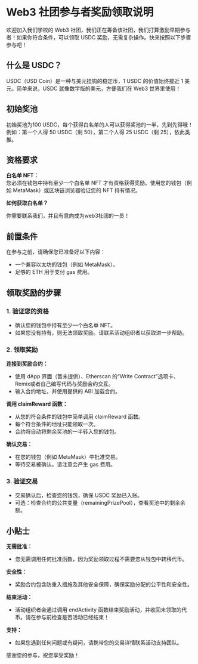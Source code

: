 # Web3 社团参与者奖励领取说明
欢迎加入我们学校的 Web3 社团，我们正在筹备该社团，我们打算激励早期参与者！如果你符合条件，可以领取 USDC 奖励，无需复杂操作。快来按照以下步骤参与吧！

## 什么是 USDC？
USDC（USD Coin）是一种与美元挂钩的稳定币，1 USDC 的价值始终接近 1 美元。简单来说，USDC 就像数字版的美元，方便我们在 Web3 世界里使用！

## 初始奖池
初始奖池为100 USDC，每个获得白名单的人可以获得奖池的一半，先到先得哦！
例如：第一个人得 50 USDC（剩 50），第二个人得 25 USDC（剩 25），依此类推。

## 资格要求
**白名单 NFT：**  
您必须在钱包中持有至少一个白名单 NFT 才有资格获得奖励。使用您的钱包（例如 MetaMask）或区块链浏览器验证您的 NFT 持有情况。

**如何获取白名单？**

你需要联系我们，并且有意向成为web3社团的一员！

## 前置条件
在参与之前，请确保您已准备好以下内容：  
- 一个兼容以太坊的钱包（例如 MetaMask）。  
- 足够的 ETH 用于支付 gas 费用。  

## 领取奖励的步骤
### 1. 验证您的资格
- 确认您的钱包中持有至少一个白名单 NFT。  
- 如果您没有持有，则无法领取奖励。请联系活动组织者以获取进一步帮助。

### 2. 领取奖励
**连接到奖励合约：**  
- 使用 dApp 界面（暂未提供）、Etherscan 的“Write Contract”选项卡、 Remix或者自己编写代码与奖励合约交互。  
- 输入合约地址，并使用提供的 ABI 加载合约。  

**调用 claimReward 函数：**  
- 从您的符合条件的钱包中简单调用 claimReward 函数。  
- 每个符合条件的地址只能领取一次。  
- 合约将自动将剩余奖池的一半转入您的钱包。  

**确认交易：**  
- 在您的钱包（例如 MetaMask）中批准交易。  
- 等待交易被确认。请注意会产生 gas 费用。

### 3. 验证交易
- 交易确认后，检查您的钱包，确保 USDC 奖励已入账。  
- 可选：检查合约的公共变量（remainingPrizePool），查看奖池中的剩余余额。

## 小贴士
**无需批准：**  
- 您无需调用任何批准函数，因为奖励领取过程不需要您从钱包中转移代币。  

**安全性：**  
- 奖励合约包含防重入措施及其他安全保障，确保奖励分配的公平性和安全性。  

**结束活动：**  
- 活动组织者会通过调用 endActivity 函数结束奖励活动，并收回未领取的代币。请在参与前检查是否活动已经结束！  

**支持：**  
- 如果您遇到任何问题或有疑问，请携带您的交易详情联系活动支持团队。

感谢您的参与，祝您享受奖励！
